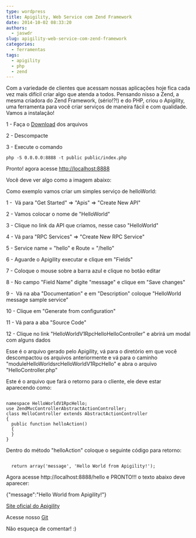 ```yaml
---
type: wordpress
title: Apigility, Web Service com Zend Framework
date: 2014-10-02 08:33:20
authors:
  - jaswdr
slug: apigility-web-service-com-zend-framework
categories:
  - ferramentas
tags:
  - apigility
  - php
  - zend
---
```


Com a variedade de clientes que acessam nossas aplicações hoje fica cada vez mais difícil criar algo que atenda a todos. Pensando nisso a Zend, a mesma criadora do Zend Framework, (sério!?!) e do PHP, criou o Apigility, uma ferramenta para você criar serviços de maneira fácil e com qualidade. Vamos a instalação!

1 - Faça o <a href="https://apigility.org/img/download_zip.png">Download</a> dos arquivos

2 - Descompacte

3 - Execute o comando
<pre><code class="bash">php -S 0.0.0.0:8888 -t public public/index.php
</code></pre>
Pronto! agora acesse <a href="http://localhost:8888">http://localhost:8888</a>

Você deve ver algo como a imagem abaixo:
<a href="http://imageshack.com/f/iqaT2jKnp" target="_blank"><img src="http://imagizer.imageshack.us/v2/280x200q90/674/aT2jKn.png" alt="" border="0" /></a>

Como exemplo vamos criar um simples serviço de helloWorld:

1 -  Vá para "Get Started" =&gt; "Apis" =&gt; "Create New API"

2 - Vamos colocar o nome de "HelloWorld"

3 - Clique no link da API que criamos, nesse caso "HelloWorld"

4 - Vá para "RPC Services" =&gt; "Create New RPC Service"

5 - Service name = "hello" e Route = "/hello"

6 - Aguarde o Apigility executar e clique em "Fields"

7 - Coloque o mouse sobre a barra azul e clique no botão editar

8 - No campo "Field Name" digite "message" e clique em "Save changes"

9 -  Vá na aba "Documentation" e em "Description" coloque "HelloWorld message sample service"

10 - Clique em "Generate from configuration"

11 - Vá para a aba "Source Code"

12 - Clique no link "HelloWorldV1RpcHelloHelloController" e abrirá um modal com alguns dados

Esse é o arquivo gerado pelo Apigility, vá para o diretório em que você descompactou os arquivos anteriormente e vá para o caminho "moduleHelloWorldsrcHelloWorldV1RpcHello" e abra o arquivo "HelloController.php"

Este é o arquivo que fará o retorno para o cliente, ele deve estar aparecendo como:

<pre><code class="php">
namespace HelloWorldV1RpcHello;
use ZendMvcControllerAbstractActionController;
class HelloController extends AbstractActionController
{
  public function helloAction()
  {
  }
}
</code></pre>

Dentro do método "helloAction" coloque o seguinte código para retorno:

<pre><code class="php">
  return array('message', 'Hello World from Apigility!');
</code></pre>

Agora acesse http://localhost:8888/hello e PRONTO!!! o texto abaixo deve aparecer:

{"message":"Hello World from Apigility!"}

<a href="https://apigility.org/">Site oficial do Apigility</a>

Acesse nosso <a href="https://github.com/ButecoOpenSource/">Git</a>

Não esqueça de comentar! :)
